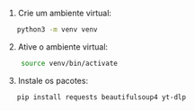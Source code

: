 1. Crie um ambiente virtual:
``` bash
   python3 -m venv venv
```

2. Ative o ambiente virtual:
``` bash
    source venv/bin/activate
```

3. Instale os pacotes:
``` bash
   pip install requests beautifulsoup4 yt-dlp
```